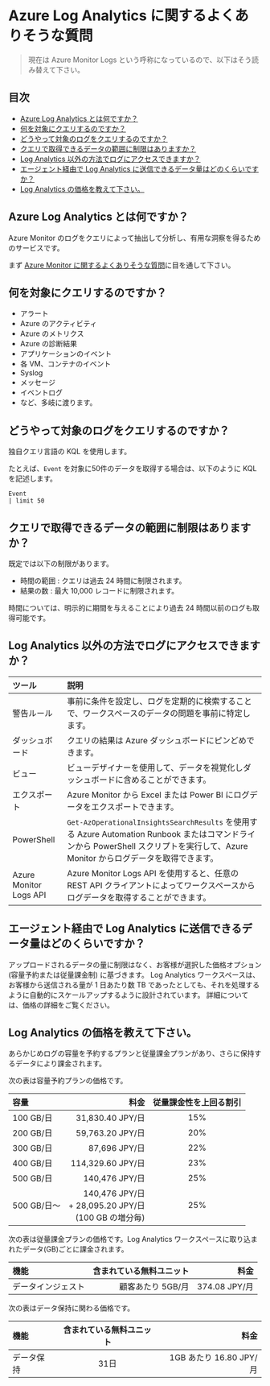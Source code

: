 # Azure Log Analytics に関するよくありそうな質問

> 現在は Azure Monitor Logs という呼称になっているので、以下はそう読み替えて下さい。

## 目次

- [Azure Log Analytics とは何ですか？](#q-about)
- [何を対象にクエリするのですか？](#q-object)
- [どうやって対象のログをクエリするのですか？](#q-howtoquery)
- [クエリで取得できるデータの範囲に制限はありますか？](#q-query-limit)
- [Log Analytics 以外の方法でログにアクセスできますか？](#q-other-options)
- [エージェント経由で Log Analytics に送信できるデータ量はどのくらいですか？](#q-send-limit)
- [Log Analytics の価格を教えて下さい。](#q-price)


## <a id="q-about">Azure Log Analytics とは何ですか？</a>

Azure Monitor のログをクエリによって抽出して分析し、有用な洞察を得るためのサービスです。

まず [Azure Monitor に関するよくありそうな質問](../monitor/00-FAQ.md)に目を通して下さい。

## <a id="q-object">何を対象にクエリするのですか？</a>

- アラート
- Azure のアクティビティ
- Azure のメトリクス
- Azure の診断結果
- アプリケーションのイベント
- 各 VM、コンテナのイベント
- Syslog
- メッセージ
- イベントログ
- など、多岐に渡ります。

## <a id="q-howtoquery">どうやって対象のログをクエリするのですか？</a>

独自クエリ言語の KQL を使用します。

たとえば、`Event` を対象に50件のデータを取得する場合は、以下のように KQL を記述します。

```kusuto
Event
| limit 50
```

## <a id="q-query-limit">クエリで取得できるデータの範囲に制限はありますか？</a>

既定では以下の制限があります。

- 時間の範囲 : クエリは過去 24 時間に制限されます。
- 結果の数 : 最大 10,000 レコードに制限されます。

時間については、明示的に期間を与えることにより過去 24 時間以前のログも取得可能です。

## <a id="q-other-optoins">Log Analytics 以外の方法でログにアクセスできますか？</a>

| ツール                 | 説明                                                                                                                                                                                |
|:-----------------------|:------------------------------------------------------------------------------------------------------------------------------------------------------------------------------------|
| 警告ルール             | 事前に条件を設定し、ログを定期的に検索することで、ワークスペースのデータの問題を事前に特定します。                                                                                  |
| ダッシュボード         | クエリの結果は Azure ダッシュボードにピンどめできます。                                                                                                                             |
| ビュー                 | ビューデザイナーを使用して、データを視覚化しダッシュボードに含めることができます。                                                                                                  |
| エクスポート           | Azure Monitor から Excel または Power BI にログデータをエクスポートできます。                                                                                                       |
| PowerShell             | `Get-AzOperationalInsightsSearchResults` を使用する Azure Automation Runbook またはコマンドラインから PowerShell スクリプトを実行して、Azure Monitor からログデータを取得できます。 |
| Azure Monitor Logs API | Azure Monitor Logs API を使用すると、任意の REST API クライアントによってワークスペースからログデータを取得することができます。                                                     |

## <a id="q-send-limit">エージェント経由で Log Analytics に送信できるデータ量はどのくらいですか？</a>

アップロードされるデータの量に制限はなく、お客様が選択した価格オプション (容量予約または従量課金制) に基づきます。 Log Analytics ワークスペースは、お客様から送信される量が 1 日あたり数 TB であったとしても、それを処理するように自動的にスケールアップするように設計されています。 詳細については、価格の詳細をご覧ください。

## <a id="q-price">Log Analytics の価格を教えて下さい。</a>

あらかじめログの容量を予約するプランと従量課金プランがあり、さらに保持するデータにより課金されます。

次の表は容量予約プランの価格です。

| 容量        |                                                            料金 | 従量課金性を上回る割引 |
|:------------|----------------------------------------------------------------:|:----------------------:|
| 100 GB/日   |                                                31,830.40 JPY/日 |          15%           |
| 200 GB/日   |                                                59,763.20 JPY/日 |          20%           |
| 300 GB/日   |                                                   87,696 JPY/日 |          22%           |
| 400 GB/日   |                                               114,329.60 JPY/日 |          23%           |
| 500 GB/日   |                                                  140,476 JPY/日 |          25%           |
| 500 GB/日〜 | 140,476 JPY/日<br /> + 28,095.20 JPY/日 <br />(100 GB の増分毎) |          25%           |

次の表は従量課金プランの価格です。Log Analytics ワークスペースに取り込まれたデータ(GB)ごとに課金されます。

| 機能               | 含まれている無料ユニット |          料金 |
|:-------------------|-------------------------:|--------------:|
| データインジェスト |        顧客あたり 5GB/月 | 374.08 JPY/月 |

次の表はデータ保持に関わる価格です。

| 機能       | 含まれている無料ユニット |                    料金 |
|:-----------|:------------------------:|------------------------:|
| データ保持 |           31日           | 1GB あたり 16.80 JPY/月 |